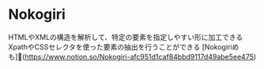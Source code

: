 # Nokogiri
HTMLやXMLの構造を解析して、特定の要素を指定しやすい形に加工できる
XpathやCSSセレクタを使った要素の抽出を行うことができる
[Nokogiriめも](https://www.notion.so/Nokogiri-afc951d1caf84bbd9117d49abe5ee475)


